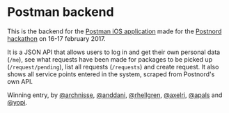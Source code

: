 # Postman backend

This is the backend for the [Postman iOS application](https://github.com/apals/postman-ios) made for the [Postnord hackathon](http://postnord-hackathon.com/) on 16-17 february 2017.

It is a JSON API that allows users to log in and get their own personal data (`/me`), see what requests have been made for packages to be picked up (`/request/pending`), list all requests (`/requests`) and create request. It also shows all service points entered in the system, scraped from Postnord's own API.

Winning entry, by [@archnisse](https://github.com/archnisse), [@anddani](https://github.com/anddani), [@rhellgren](https://github.com/rhellgren), [@axelri](https://github.com/axelri), [@apals](https://github.com/apals) and [@yopi](https://github.com/yopi).
